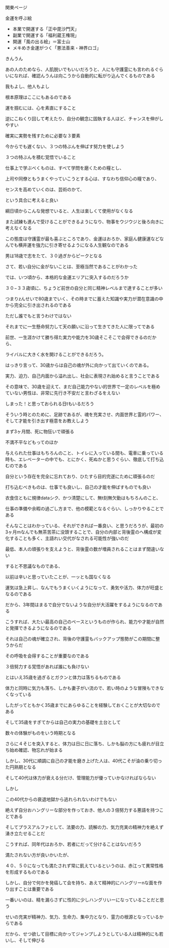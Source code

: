 関東ページ

金運を呼ぶ絵

- 本業で開運する「正中毘沙門天」
- 副業で開運する「福利蔵王権現」
- 開運「風の出る絵」＝富士山
- メキめき金運がつく「悪法善来・神界ロゴ」

  

きんうん

あの人のためなら、人肌脱いでもいいだろうと、人にも守護霊にも言われるぐらいになれば、確認んうんは向こうから自動的に転がり込んでくるものである

  

我もよし、他人もよし

根本原理はここにもあるのである

  

運を掴むには、心を素直にすること

逆にこねくり回して考えたり、自分の観念に固執する人ほど、チャンスを伸がしやすい

  

  

確実に実勢を残すために必要な３要素

  

  

  

  

今からでも遅くない、３つの特ぶんを伸ばす努力を使しよう

  

３つの特ぶんを積む覚悟でいること

仕事上で学ぶべくものは、すべて学問を磨くための糧とし、

上司や同僚ともうまくやっていこうとする心は、すなわち信仰心の糧であり、

センスを高めていくのは、芸術のかて、

という具合に考えると良い

  

綱日頃からこんな発想でいると、人生は楽しくて使用がなくなる

また試練も進んで受けることができるようになり、物事をウジウジと後ろ向きに考えなくなる

  

この態度は守護霊が最も喜ぶところであり、金運はおろか、家庭ん健康運などなんでも横井運を強力に引き寄せるようになる人生観なのである

  

  

  

  

  

  

男は18歳で志をたて、３０過ぎからピークとなる

さて、若い自分に金がないことは、至極当然であることがわかった

  

では、いつ頃から、本格的な金運エリアに突入するのだろうか

  

  

  

  

３０−３３歳頃に、ちょうど前世の自分と同じ精神レベルまで達することが多い

つまりzんせいで80歳までいく、その時までに蓄えた知識や実力が潜在意識の中から完全に引き出されるのである

  

ただし誰でもと言うわけではない

それまでに一生懸命努力して天の願いに沿って生きてきた人に限ってである

  

前世、一生涯かけて勝ち得た実力や能力を30歳そこそこで会得できるのだから、

ライバルに大きく水を開けることができるだろう。

はっきり言って、30歳からは自己の魂が外に向かって出ていくのである。

  

実力、迫力、自己内面から溢れ出し、社会に表現され始めると言うことである

  

その意味で、30歳を迎えて、まだ自己能力やない的世界で一定のレベルを極めていない男性は、非常に先行き不安だと言わざるをえない

  

しまった！と思っておられる日tもいるだろう

そういう時とのために、足跡であるが、魂を充実させ、内面世界と霊的パワー、そして才能を引き出す極意をお教えしよう

  

まず3ヶ月間、死に物狂いで頑張る

不満不平などもってのほか

与えられた仕事はもちろんのこと、トイレに入っている間も、電車に乗っている時も、エレベーターの中でも、とにかく、死ぬかと思うぐらい、徹底して打ち込むのである

  

自分という存在を完全に忘れており、ひたすら目的完遂にために頑張るのだ

  

打ち込むべきものは、仕事でも良いし、自己の才能を伸ばすものでも良い

  

衣食住ともに規律dataシク、かつ清楚にして、無t刻無欠勤はもちろんのこと、

仕事の準備や余暇の過ごし方まで、他の模範となるぐらい、しっかりやることである

  

そんなことはわかっている、それができれば一番良い、と思うだろうが、最初の3ヶ月mなんでも無茶苦茶に没頭することで、自分の内部と背後霊のへ構成が変化することも多く、主語れい交代がなされる可能性が強いのだ

  

最低、本人の頑張りを支えようと、背後霊の数が増員されることはまず間違いない

すると不思議なものである、

以前は辛いと思っていたことが、一ッとも国なくなる

  

運気は急上昇し、なんでもうまくいくようになって、勇気や活力、体力が旺盛となるのである

  

だから、3年間はまるで自分でないような自分が大活躍をするようになるのである

  

こうすれば、大たい最高の自己のペースというものが作られ、能力や才能が自然と発揮できるようになるのである

  

それは自己の魂が確立され、背後の守護霊もバックアップ態勢がこの期間に整うからだ

  

その呼吸を会得することが重要なのである

  

  

３倍努力する覚悟があれば誰にも負けない

  

とはいえ35歳を過ぎるとガクンと体力は落ちるものである

体力と同時に気力も落ち、しかも妻子がい流ので、若い時のような冒険もできなくなっている

したがってともかく35歳までにあらゆることを経験しておくことが大切なのである

  

そして35歳をすぎてからは自己の実力の基礎を土台として

数々の体験がものをいう時期となる

  

さらに４そじを突入すると、体力は日に日に落ち、しかも脳の方にも疲れが目立ち始め確認、物忘れが始まる

  

しかし、30代に順調に自己の才能を磨き上げた人は、40代こそが油の乗り切った円熟期となる

  

そして40代は体力が衰える分だけ、管理能力が優っていかなければならない

  

しかし

この40代からの衰退地獄から逃れられないわけでもない

  

絶えず自分おハングリーな部分を作っておき、他人の３倍努力する悪語を持つことである

そしてプラスアルファとして、法要の力、読解の力、気力充実の精神力を絶えず湧き立たせることだ

  

こうすれば、同年代はおろか、若者にだって分けることはないだろう

  

  

満たされない方が良いかいたが、

  

４０、５０になっても満たされず常に飢えているというのは、赤江って異常性格を形成するものである

しかし、自分で何かを発癌して会を持ち、あえて精神的にハングリーnな面を作り出すことは重要である

  

一番いいのは、精を漏らさずに性的に少しハングリいーになっていることだと思う

  

せいの充実が精神力、気力、生命力、集中力となり、霊力の根源となっているからである

  

だから、せつ欲して目標に向かってジャンプしようとしている人は精神的にも若いし、そして伸びる